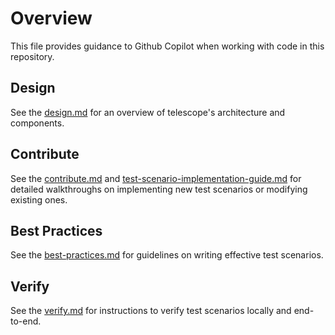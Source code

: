 # Overview

This file provides guidance to Github Copilot when working with code in this repository.

## Design

See the [design.md](../docs/design.md) for an overview of telescope's architecture and components.

## Contribute

See the [contribute.md](../docs/contribute.md) and [test-scenario-implementation-guide.md](../docs/test-scenario-implementation-guide.md) for detailed walkthroughs on implementing new test scenarios or modifying existing ones.

## Best Practices
See the [best-practices.md](../docs/best-practices.md) for guidelines on writing effective test scenarios.

## Verify

See the [verify.md](../docs/verify.md) for instructions to verify test scenarios locally and end-to-end.